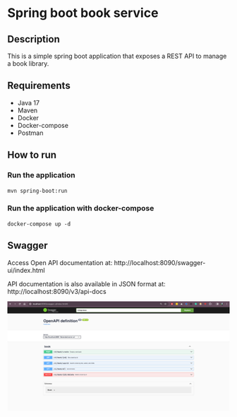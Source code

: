 # Spring boot book service

## Description
This is a simple spring boot application that exposes a REST API to manage a book library.

## Requirements

- Java 17
- Maven
- Docker
- Docker-compose
- Postman

## How to run

### Run the application
```shell
mvn spring-boot:run
```

### Run the application with docker-compose
```shell
docker-compose up -d
```

## Swagger

Access Open API documentation at: http://localhost:8090/swagger-ui/index.html

API documentation is also available in JSON format at: http://localhost:8090/v3/api-docs

![Swagger UI](docs/images/swagger-api.png)
